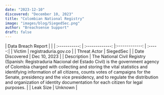 ```yaml
---
date: "2023-12-10"
discovered: "December 10, 2023"
title: "Colombian National Registry"
image: "images/blog/SiegedSec.png"
author: "Breachsense Support"
draft: false
---
```


| Data Breach Report           |              | 
| :-----------: | :-------------:     |:-------------:    | :-----:|
| Victim      | registraduria.gov.co      | 
| Threat Actor      | SiegedSec      | 
| Date Discovered      | Dec 10, 2023      | 
| Description      | The National Civil Registry (Spanish: Registraduria Nacional del Estado Civil) is the government agency of Colombia charged with collecting and storing the vital statistics and identifying information of all citizens, counts votes of campaigns for the Senate, presidency and the vice presidency, and to regulate the distribution and organization of identity documentation for each citizen for legal purposes.      | 
| Leak Size      | Unknown      | 

